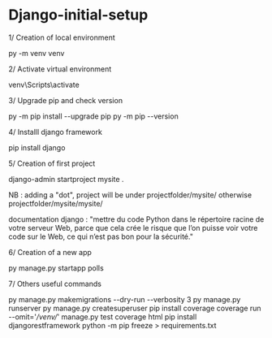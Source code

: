 # Django-initial-setup

1/ Creation of  local environment

py -m venv venv

2/ Activate virtual environment

venv\Scripts\activate

3/ Upgrade pip and check version

py -m pip install --upgrade pip
py -m pip --version

4/ Installl django framework

pip install django

5/ Creation of first project

django-admin startproject mysite .

NB : adding a "dot", project will be under projectfolder/mysite/ otherwise projectfolder/mysite/mysite/

documentation django :
"mettre du code Python dans le répertoire racine de votre serveur Web, parce que cela crée le risque que l’on puisse voir votre code sur le Web, ce qui n’est pas bon pour la sécurité."

6/ Creation of a new app

py manage.py startapp polls

7/ Others useful commands

py manage.py makemigrations --dry-run --verbosity 3
py manage.py runserver
py manage.py createsuperuser 
pip install coverage
coverage run --omit='*/venv/*' manage.py test
coverage html
pip install djangorestframework
python -m pip freeze > requirements.txt